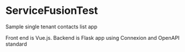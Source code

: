 # ServiceFusionTest

Sample single tenant contacts list app

Front end is Vue.js. Backend is Flask app using Connexion and OpenAPI standard

